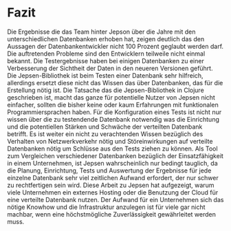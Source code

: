 # Fazit
Die Ergebnisse die das Team hinter Jepson über die Jahre mit den unterschiedlichen Datenbanken erhoben hat, zeigen deutlich das den Aussagen der Datenbankentwickler nicht 100 Prozent geglaubt werden darf. Die auftretenden Probleme sind den Entwicklern teilweile nicht einmal bekannt. Die Testergebnisse haben bei einigen Datenbanken zu einer Verbesserung der Sichtheit der Daten in den neueren Versionen geführt. 
Die Jepsen-Bibliothek ist beim Testen einer Datenbank sehr hilfreich, allerdings ersetzt diese nicht das Wissen das über Datenbanken, das für die Erstellung nötig ist. Die Tatsache das die Jepsen-Bibliothek in Clojure geschrieben ist, macht das ganze für potentielle Nutzer von Jepsen nicht einfacher, sollten die bisher keine oder kaum Erfahrungen mit funktionalen Programmiersprachen haben.
Für die Konfiguration eines Tests ist nicht nur wissen über die zu testendende Datenbank notwendig was die Einrichtung und die potentiellen Stärken und Schwäche der verteilten Datenbank betrifft. Es ist weiter ein nicht zu verachtenden Wissen bezüglich des Verhalten von Netzwerkverkehr nötig und Störeinwirkungen auf verteilte Datenbanken nötig um Schlüsse aus den Tests ziehen zu können.
Als Tool zum Vergleichen verschiedener Datenbanken bezüglich der Einsatzfähigkeit in einem Unternehmen, ist Jepsen wahrscheinlich nur bedingt tauglich, da die Planung, Einrichtung, Tests und Auswertung der Ergebnisse für jede einzelne Datenbank sehr viel zeitlichen Aufwand erfordert, der nur schwer zu rechtfertigen sein wird. 
Diese Arbeit zu Jepsen hat aufgezeigt, warum viele Unternehmen ein externes Hosting oder die Benutzung der Cloud für eine verteilte Datenbank nutzen. Der Aufwand für ein Unternehmen sich das nötige Knowhow und die Infrastruktur anzulegen ist für viele gar nicht machbar, wenn eine höchstmögliche Zuverlässigkeit gewährleitet werden muss.
